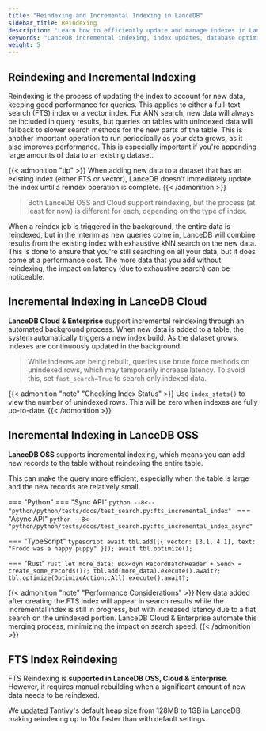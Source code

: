 ```yaml
---
title: "Reindexing and Incremental Indexing in LanceDB"
sidebar_title: Reindexing
description: "Learn how to efficiently update and manage indexes in LanceDB using incremental indexing. Includes best practices for adding new records without full reindexing."
keywords: "LanceDB incremental indexing, index updates, database optimization, vector search indexing, index management"
weight: 5
---
```


## Reindexing and Incremental Indexing

Reindexing is the process of updating the index to account for new data, keeping good performance for queries. This applies to either a full-text search (FTS) index or a vector index. For ANN search, new data will always be included in query results, but queries on tables with unindexed data will fallback to slower search methods for the new parts of the table. This is another important operation to run periodically as your data grows, as it also improves performance. This is especially important if you're appending large amounts of data to an existing dataset.

{{< admonition "tip" >}}
When adding new data to a dataset that has an existing index (either FTS or vector), LanceDB doesn't immediately update the index until a reindex operation is complete.
{{< /admonition >}}

> Both LanceDB OSS and Cloud support reindexing, but the process (at least for now) is different for each, depending on the type of index.

When a reindex job is triggered in the background, the entire data is reindexed, but in the interim as new queries come in, LanceDB will combine results from the existing index with exhaustive kNN search on the new data. This is done to ensure that you're still searching on all your data, but it does come at a performance cost. The more data that you add without reindexing, the impact on latency (due to exhaustive search) can be noticeable.

## Incremental Indexing in LanceDB Cloud

**LanceDB Cloud & Enterprise** support incremental reindexing through an automated background process. When new data is added to a table, the system automatically triggers a new index build. As the dataset grows, indexes are continuously updated in the background.

> While indexes are being rebuilt, queries use brute force methods on unindexed rows, which may temporarily increase latency. To avoid this, set `fast_search=True` to search only indexed data.

{{< admonition "note" "Checking Index Status" >}}
Use `index_stats()` to view the number of unindexed rows. This will be zero when indexes are fully up-to-date.
{{< /admonition >}}

## Incremental Indexing in LanceDB OSS

**LanceDB OSS** supports incremental indexing, which means you can add new records to the table without reindexing the entire table.

This can make the query more efficient, especially when the table is large and the new records are relatively small.

=== "Python"
    === "Sync API"
        ```python
        --8<-- "python/python/tests/docs/test_search.py:fts_incremental_index"
        ```
    === "Async API"
        ```python
        --8<-- "python/python/tests/docs/test_search.py:fts_incremental_index_async"
        ```

=== "TypeScript"
    ```typescript
    await tbl.add([{ vector: [3.1, 4.1], text: "Frodo was a happy puppy" }]);
    await tbl.optimize();
    ```

=== "Rust"
    ```rust
    let more_data: Box<dyn RecordBatchReader + Send> = create_some_records()?;
    tbl.add(more_data).execute().await?;
    tbl.optimize(OptimizeAction::All).execute().await?;
    ```

{{< admonition "note" "Performance Considerations" >}}
New data added after creating the FTS index will appear in search results while the incremental index is still in progress, but with increased latency due to a flat search on the unindexed portion. LanceDB Cloud & Enterprise automate this merging process, minimizing the impact on search speed.
{{< /admonition >}}

## FTS Index Reindexing

FTS Reindexing is **supported in LanceDB OSS, Cloud & Enterprise**. However, it requires manual rebuilding when a significant amount of new data needs to be reindexed.

We [updated](https://github.com/lancedb/lancedb/pull/762) Tantivy's default heap size from 128MB to 1GB in LanceDB, making reindexing up to 10x faster than with default settings.


